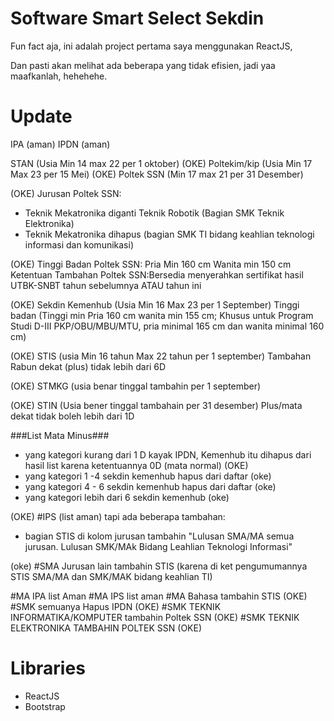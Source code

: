 # Software Smart Select Sekdin
Fun fact aja, ini adalah project pertama saya menggunakan ReactJS,

Dan pasti akan melihat ada beberapa yang tidak efisien,
jadi yaa maafkanlah, hehehehe.

# Update
IPA (aman)
IPDN (aman)

STAN (Usia Min 14 max 22 per 1 oktober) (OKE)
Poltekim/kip (Usia Min 17 Max 23 per 15 Mei) (OKE)
Poltek SSN (Min 17 max 21 per 31 Desember)

(OKE)
Jurusan Poltek SSN:
- Teknik Mekatronika diganti Teknik Robotik (Bagian SMK Teknik Elektronika)
- Teknik Mekatronika dihapus (bagian SMK TI bidang keahlian teknologi informasi dan komunikasi)

(OKE)
Tinggi Badan Poltek SSN: Pria Min 160 cm Wanita min 150 cm
Ketentuan Tambahan Poltek SSN:Bersedia menyerahkan sertifikat hasil UTBK-SNBT tahun sebelumnya ATAU tahun ini

(OKE)
Sekdin Kemenhub (Usia Min 16 Max 23 per 1 September)
Tinggi badan (Tinggi min Pria 160 cm wanita min 155 cm; Khusus untuk Program Studi D-III PKP/OBU/MBU/MTU, pria minimal 165 cm dan wanita minimal 160 cm)

(OKE)
STIS (usia Min 16 tahun Max 22 tahun per 1 september)
Tambahan Rabun dekat (plus) tidak lebih dari 6D

(OKE)
STMKG (usia benar tinggal tambahin per 1 september)

(OKE)
STIN (Usia bener tinggal tambahain per 31 desember)
Plus/mata dekat tidak boleh lebih dari 1D

###List Mata Minus### 
- yang kategori kurang dari 1 D kayak IPDN, Kemenhub itu dihapus dari hasil list karena ketentuannya 0D (mata normal) (OKE)
- yang kategori 1 -4 sekdin kemenhub hapus dari daftar (oke)
- yang kategori 4 - 6 sekdin kemenhub hapus dari daftar (oke)
- yang kategori lebih dari 6 sekdin kemenhub (oke)

(OKE)
#IPS (list aman) tapi ada beberapa tambahan:
- bagian STIS di kolom jurusan tambahin "Lulusan SMA/MA semua jurusan. Lulusan SMK/MAk Bidang Leahlian Teknologi Informasi"

(oke)
#SMA Jurusan lain tambahin STIS (karena di ket pengumumannya STIS SMA/MA dan SMK/MAK bidang keahlian TI)

#MA IPA list Aman
#MA IPS list aman
#MA Bahasa tambahin STIS (OKE)
#SMK semuanya Hapus IPDN (OKE)
#SMK TEKNIK INFORMATIKA/KOMPUTER tambahin Poltek SSN (OKE)
#SMK TEKNIK ELEKTRONIKA TAMBAHIN POLTEK SSN (OKE)

# Libraries
- ReactJS
- Bootstrap